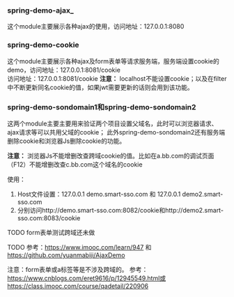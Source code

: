 ### spring-demo-ajax_
这个module主要展示各种ajax的使用，访问地址：127.0.0.1:8080

### spring-demo-cookie
这个module主要展示各种ajax及form表单等请求服务端，服务端设置cookie的demo，访问地址：127.0.0.1:8081/cookie  
访问地址：127.0.0.1:8081/cookie
**注意：** localhost不能设置cookie；以及在filter中不断更新同名cookie的值，如果jwt需要更新的话则会用到该功能。

### spring-demo-sondomain1和spring-demo-sondomain2
这两个module主要主要用来验证两个项目设置父域名，此时可以浏览器请求、ajax请求等可以共用父域的cookie；
此外spring-demo-sondomain2还有服务端删除cookie和浏览器Js删除cookie的功能。

**注意：** 浏览器Js不能增删改查跨域cookie的值。比如在a.bb.com的调试页面（F12）不能增删改查c.bb.com这个域名的cookie

使用：
1. Host文件设置：127.0.0.1 demo.smart-sso.com 和 127.0.0.1 demo2.smart-sso.com
2. 分别访问http://demo.smart-sso.com:8082/cookie和http://demo2.smart-sso.com:8083/cookie

TODO form表单测试跨域还未做

TODO 参考：https://www.imooc.com/learn/947 和 https://github.com/yuanmabiji/AjaxDemo


注意：form表单或a标签等是不涉及跨域的。
参考：https://www.cnblogs.com/eret9616/p/12945549.html或https://class.imooc.com/course/qadetail/220906
